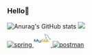 ### Hello👋
![Anurag's GitHub stats](https://github-readme-stats.vercel.app/api?username=wonyongChoi05&theme=react&show_icons=true)
<img src="https://github-readme-stats.vercel.app/api/top-langs/?username=wonyongChoi05&hide=r,jupyter%20notebook,c%23&count_private=true&langs_count=10&theme=react"/><br>
<a href="https://spring.io/" target="_blank"> <img src="https://www.vectorlogo.zone/logos/springio/springio-icon.svg" alt="spring" width="40" height="40"/> </a>
<a href="https://www.mysql.com/" target="_blank"> <img src="https://raw.githubusercontent.com/devicons/devicon/master/icons/mysql/mysql-original-wordmark.svg" alt="mysql" width="40" height="40"/> </a>
<a href="https://postman.com" target="_blank"> <img src="https://www.vectorlogo.zone/logos/getpostman/getpostman-icon.svg" alt="postman" width="40" height="40"/> </a>
